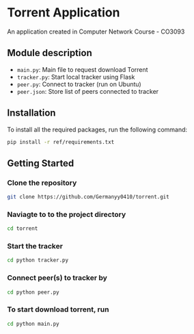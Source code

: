 # Torrent Application

An application created in Computer Network Course - CO3093

## Module description

- ```main.py```: Main file to request download Torrent
- ```tracker.py```: Start local tracker using Flask
- ```peer.py```: Connect to tracker (run on Ubuntu)
- ```peer.json```: Store list of peers connected to tracker

## Installation

To install all the required packages, run the following command:

```bash
pip install -r ref/requirements.txt
```

## Getting Started

### Clone the repository

```bash
git clone https://github.com/Germanyy0410/torrent.git
```

### Naviagte to to the project directory

```bash
cd torrent
```

### Start the tracker

```bash
cd python tracker.py
```

### Connect peer(s) to tracker by

 ```bash
cd python peer.py
```

### To start download torrent, run

 ```bash
cd python main.py
```
